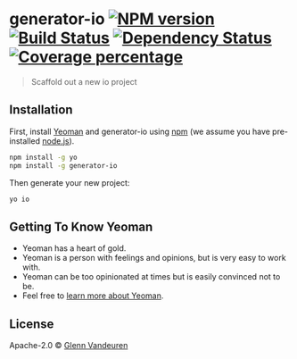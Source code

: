 # generator-io [![NPM version][npm-image]][npm-url] [![Build Status][travis-image]][travis-url] [![Dependency Status][daviddm-image]][daviddm-url] [![Coverage percentage][coveralls-image]][coveralls-url]
> Scaffold out a new io project

## Installation

First, install [Yeoman](http://yeoman.io) and generator-io using [npm](https://www.npmjs.com/) (we assume you have pre-installed [node.js](https://nodejs.org/)).

```bash
npm install -g yo
npm install -g generator-io
```

Then generate your new project:

```bash
yo io
```

## Getting To Know Yeoman

 * Yeoman has a heart of gold.
 * Yeoman is a person with feelings and opinions, but is very easy to work with.
 * Yeoman can be too opinionated at times but is easily convinced not to be.
 * Feel free to [learn more about Yeoman](http://yeoman.io/).

## License

Apache-2.0 © [Glenn Vandeuren](https://vandeurenglenn.github.io)


[npm-image]: https://badge.fury.io/js/generator-io.svg
[npm-url]: https://npmjs.org/package/generator-io
[travis-image]: https://travis-ci.org/VandeurenGlenn/generator-io.svg?branch=master
[travis-url]: https://travis-ci.org/VandeurenGlenn/generator-io
[daviddm-image]: https://david-dm.org/VandeurenGlenn/generator-io.svg?theme=shields.io
[daviddm-url]: https://david-dm.org/VandeurenGlenn/generator-io
[coveralls-image]: https://coveralls.io/repos/VandeurenGlenn/generator-io/badge.svg
[coveralls-url]: https://coveralls.io/r/VandeurenGlenn/generator-io
